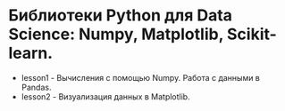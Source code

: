 # Библиотеки Python для Data Science: Numpy, Matplotlib, Scikit-learn.
* lesson1 - Вычисления с помощью Numpy. Работа с данными в Pandas.
* lesson2 - Визуализация данных в Matplotlib.
